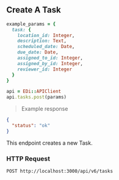 ## Create A Task

```ruby
example_params = {
  task: {
    location_id: Integer,
    description: Text,
    scheduled_date: Date,
    due_date: Date,
    assigned_to_id: Integer,
    assigned_by_id: Integer,
    reviewer_id: Integer
  }
}

api = EDi::APIClient
api.tasks.post(params)
```

> Example response

```json
{
  "status": "ok"
}
```

This endpoint creates a new Task.

### HTTP Request

`POST http://localhost:3000/api/v6/tasks`